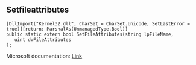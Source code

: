 ## Setfileattributes

```
[DllImport("Kernel32.dll", CharSet = CharSet.Unicode, SetLastError = true)][return: MarshalAs(UnmanagedType.Bool)]
public static extern bool SetFileAttributes(string lpFileName,
   uint dwFileAttributes
);
```

Microsoft documentation: [Link](https://docs.microsoft.com/en-us/windows/win32/api/fileapi/nf-fileapi-setfileattributesw)
